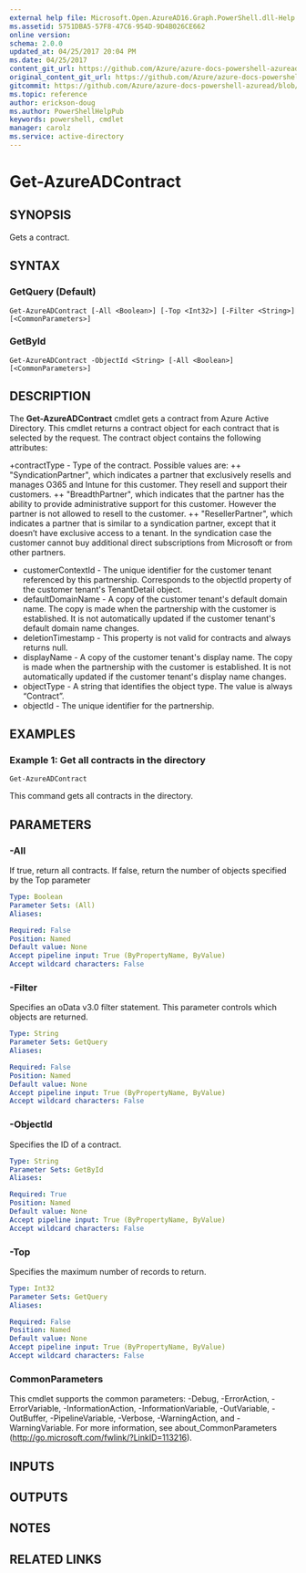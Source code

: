 ```yaml
---
external help file: Microsoft.Open.AzureAD16.Graph.PowerShell.dll-Help.xml
ms.assetid: 5751DBA5-57F8-47C6-954D-9D4B026CE662
online version:
schema: 2.0.0
updated_at: 04/25/2017 20:04 PM
ms.date: 04/25/2017
content_git_url: https://github.com/Azure/azure-docs-powershell-azuread/blob/Rodejo-5-9/Azure%20AD%20Cmdlets/AzureAD/v2preview/Get-AzureADContract.md
original_content_git_url: https://github.com/Azure/azure-docs-powershell-azuread/blob/Rodejo-5-9/Azure%20AD%20Cmdlets/AzureAD/v2preview/Get-AzureADContract.md
gitcommit: https://github.com/Azure/azure-docs-powershell-azuread/blob/c5cc449ee6e2b805fc85a9e05130b06b10899f67
ms.topic: reference
author: erickson-doug
ms.author: PowerShellHelpPub
keywords: powershell, cmdlet
manager: carolz
ms.service: active-directory
---
```


# Get-AzureADContract

## SYNOPSIS
Gets a contract.

## SYNTAX

### GetQuery (Default)
```
Get-AzureADContract [-All <Boolean>] [-Top <Int32>] [-Filter <String>] [<CommonParameters>]
```

### GetById
```
Get-AzureADContract -ObjectId <String> [-All <Boolean>] [<CommonParameters>]
```

## DESCRIPTION
The **Get-AzureADContract** cmdlet gets a contract from Azure Active Directory. This cmdlet returns a contract object for each contract that is selected by the request. The contract object contains the following attributes:

+contractType - Type of the contract. Possible values are: 
++ "SyndicationPartner", which indicates a partner that exclusively resells and manages O365 and Intune for this customer. They resell and support their customers.
++ "BreadthPartner", which indicates that the partner has the ability to provide administrative support for this customer. However the partner is not allowed to resell to the customer.
++ "ResellerPartner", which indicates a partner that is similar to a syndication partner, except that it doesn’t have exclusive access to a tenant. In the syndication case the customer cannot buy additional direct subscriptions from Microsoft or from other partners.
+ customerContextId - The unique identifier for the customer tenant referenced by this partnership. Corresponds to the objectId property of the customer tenant's TenantDetail object.
+ defaultDomainName - A copy of the customer tenant's default domain name. The copy is made when the partnership with the customer is established. It is not automatically updated if the customer tenant's default domain name changes.
+ deletionTimestamp - This property is not valid for contracts and always returns null.
+ displayName - A copy of the customer tenant's display name. The copy is made when the partnership with the customer is established. It is not automatically updated if the customer tenant's display name changes.
+ objectType - A string that identifies the object type. The value is always “Contract”. 
+ objectId - The unique identifier for the partnership. 

## EXAMPLES

### Example 1: Get all contracts in the directory
```
Get-AzureADContract
```

This command gets all contracts in the directory.

## PARAMETERS

### -All
If true, return all contracts. If false, return the number of objects specified by the Top parameter

```yaml
Type: Boolean
Parameter Sets: (All)
Aliases: 

Required: False
Position: Named
Default value: None
Accept pipeline input: True (ByPropertyName, ByValue)
Accept wildcard characters: False
```

### -Filter
Specifies an oData v3.0 filter statement. This parameter controls which objects are returned.

```yaml
Type: String
Parameter Sets: GetQuery
Aliases: 

Required: False
Position: Named
Default value: None
Accept pipeline input: True (ByPropertyName, ByValue)
Accept wildcard characters: False
```

### -ObjectId
Specifies the ID of a contract.

```yaml
Type: String
Parameter Sets: GetById
Aliases: 

Required: True
Position: Named
Default value: None
Accept pipeline input: True (ByPropertyName, ByValue)
Accept wildcard characters: False
```

### -Top
Specifies the maximum number of records to return.

```yaml
Type: Int32
Parameter Sets: GetQuery
Aliases: 

Required: False
Position: Named
Default value: None
Accept pipeline input: True (ByPropertyName, ByValue)
Accept wildcard characters: False
```

### CommonParameters
This cmdlet supports the common parameters: -Debug, -ErrorAction, -ErrorVariable, -InformationAction, -InformationVariable, -OutVariable, -OutBuffer, -PipelineVariable, -Verbose, -WarningAction, and -WarningVariable. For more information, see about_CommonParameters (http://go.microsoft.com/fwlink/?LinkID=113216).

## INPUTS

## OUTPUTS

## NOTES

## RELATED LINKS


